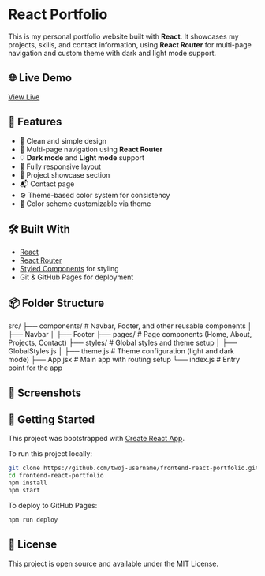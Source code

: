 # React Portfolio

This is my personal portfolio website built with **React**. 
It showcases my projects, skills, and contact information, using **React Router** for multi-page navigation and custom theme with dark and light mode support.

## 🌐 Live Demo

[View Live](https://dor-ka.github.io/frontend-react-portfolio/)

## 📁 Features

- 🧼 Clean and simple design
- 🔀 Multi-page navigation using **React Router**
- 💡 **Dark mode** and **Light mode** support
- 📱 Fully responsive layout
- 💼 Project showcase section
- 📬 Contact page
- ⚙️ Theme-based color system for consistency
- 🎨 Color scheme customizable via theme

## 🛠️ Built With

- [React](https://reactjs.org/)
- [React Router](https://reactrouter.com/)
- [Styled Components](https://styled-components.com/) for styling
- Git & GitHub Pages for deployment

## 📦 Folder Structure

src/
├── components/      # Navbar, Footer, and other reusable components
│   ├── Navbar
│   ├── Footer
├── pages/           # Page components (Home, About, Projects, Contact)
├── styles/          # Global styles and theme setup
│   ├── GlobalStyles.js
│   ├── theme.js     # Theme configuration (light and dark mode)
├── App.jsx          # Main app with routing setup
└── index.js         # Entry point for the app

## 📸 Screenshots

## 🚀 Getting Started

This project was bootstrapped with [Create React App](https://github.com/facebook/create-react-app).

To run this project locally:

```bash
git clone https://github.com/twoj-username/frontend-react-portfolio.git
cd frontend-react-portfolio
npm install
npm start
```

To deploy to GitHub Pages:

```bash
npm run deploy
```

## 📄 License

This project is open source and available under the MIT License.
